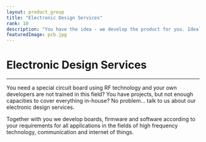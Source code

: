 ```yaml
---
layout: product_group
title: "Electronic Design Services"
rank: 10
description: "You have the idea - we develop the product for you. Ideally, the product has something to do with RF identification, localization or communication."
featuredImage: pcb.jpg
---
```

# Electronic Design Services
***

You need a special circuit board using RF technology and your own developers are not trained in this field? You have projects, but not enough capacities to cover everything in-house? No problem... talk to us about our electronic design services.

Together with you we develop boards, firmware and software according to your requirements for all applications in the fields of high frequency technology, communication and internet of things.
